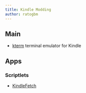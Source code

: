 ```yaml
---
title: Kindle Modding
author: ratogbm
---
```


## Main


 - [kterm](https://github.com/bfabiszewski/kterm) terminal emulator for Kindle

## Apps

### Scriptlets

- [KindleFetch](https://github.com/justrals/KindleFetch)
